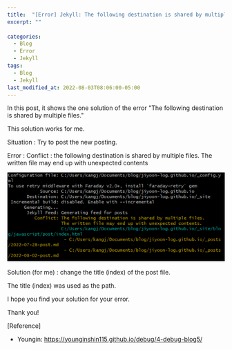 ```yaml
---
title:  "[Error] Jekyll: The following destination is shared by multiple files. "
excerpt: ""

categories:
  - Blog
  - Error
  - Jekyll
tags:
  - Blog
  - Jekyll
last_modified_at: 2022-08-03T08:06:00-05:00
---
```


In this post, it shows the one solution of the error "The following destination is shared by multiple files." 

This solution works for me. 

Situation : Try to post the new posting.

Error : Conflict : the following destination is shared by multiple files. The written file may end up with unexpected contents

![conflict_0802](\assets\img\conflict_0802.png)

Solution (for me) : change the title (index) of the post file. 

The title (index) was used as the path. 

I hope you find your solution for your error.

Thank you!

[Reference]
* Youngin: <https://younginshin115.github.io/debug/4-debug-blog5/>
